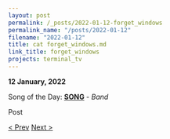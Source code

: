 ```yaml
---
layout: post
permalink: /_posts/2022-01-12-forget_windows
permalink_name: "/posts/2022-01-12"
filename: "2022-01-12"
title: cat forget_windows.md
link_title: forget_windows
projects: terminal_tv
---
```

**12 January, 2022**

Song of the Day: [**SONG**]() - *Band*

Post

[< Prev](/_posts/2022-01-10-i_am_never_making_buttons_again)    [Next >](/all_caught_up)

